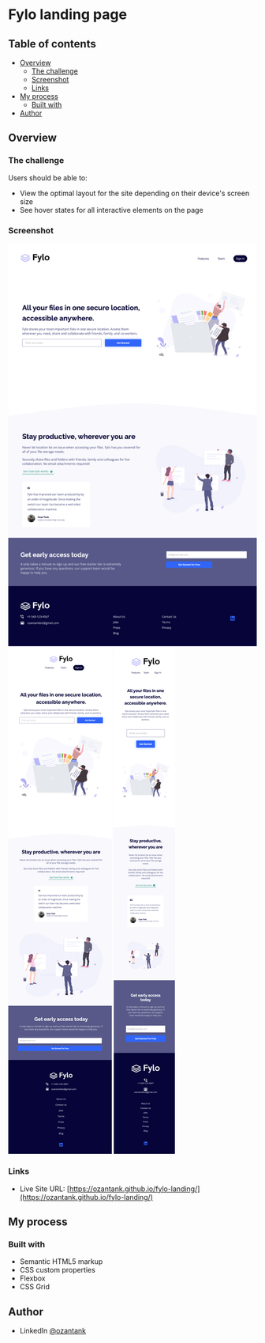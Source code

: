 # Fylo landing page

## Table of contents

- [Overview](#overview)
  - [The challenge](#the-challenge)
  - [Screenshot](#screenshot)
  - [Links](#links)
- [My process](#my-process)
  - [Built with](#built-with)
- [Author](#author)

## Overview

### The challenge

Users should be able to:

- View the optimal layout for the site depending on their device's screen size
- See hover states for all interactive elements on the page

### Screenshot

![Desktop](images/desktop.html.png)
![Tablet](images/tablet.png)
![Mobile](images/mobile.png)

### Links

- Live Site URL: [https://ozantank.github.io/fylo-landing/](https://ozantank.github.io/fylo-landing/)

## My process

### Built with

- Semantic HTML5 markup
- CSS custom properties
- Flexbox
- CSS Grid

## Author

- LinkedIn [@ozantank](https://www.linkedin.com/in/ozantank/)

